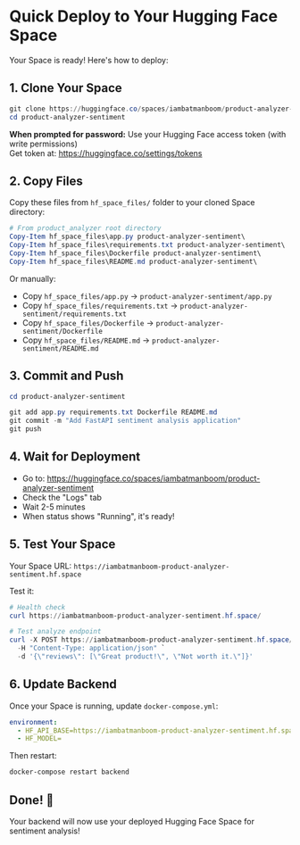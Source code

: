 # Quick Deploy to Your Hugging Face Space

Your Space is ready! Here's how to deploy:

## 1. Clone Your Space

```powershell
git clone https://huggingface.co/spaces/iambatmanboom/product-analyzer-sentiment
cd product-analyzer-sentiment
```

**When prompted for password:** Use your Hugging Face access token (with write permissions)  
Get token at: https://huggingface.co/settings/tokens

## 2. Copy Files

Copy these files from `hf_space_files/` folder to your cloned Space directory:

```powershell
# From product_analyzer root directory
Copy-Item hf_space_files\app.py product-analyzer-sentiment\
Copy-Item hf_space_files\requirements.txt product-analyzer-sentiment\
Copy-Item hf_space_files\Dockerfile product-analyzer-sentiment\
Copy-Item hf_space_files\README.md product-analyzer-sentiment\
```

Or manually:
- Copy `hf_space_files/app.py` → `product-analyzer-sentiment/app.py`
- Copy `hf_space_files/requirements.txt` → `product-analyzer-sentiment/requirements.txt`
- Copy `hf_space_files/Dockerfile` → `product-analyzer-sentiment/Dockerfile`
- Copy `hf_space_files/README.md` → `product-analyzer-sentiment/README.md`

## 3. Commit and Push

```powershell
cd product-analyzer-sentiment

git add app.py requirements.txt Dockerfile README.md
git commit -m "Add FastAPI sentiment analysis application"
git push
```

## 4. Wait for Deployment

- Go to: https://huggingface.co/spaces/iambatmanboom/product-analyzer-sentiment
- Check the "Logs" tab
- Wait 2-5 minutes
- When status shows "Running", it's ready!

## 5. Test Your Space

Your Space URL: `https://iambatmanboom-product-analyzer-sentiment.hf.space`

Test it:
```powershell
# Health check
curl https://iambatmanboom-product-analyzer-sentiment.hf.space/

# Test analyze endpoint
curl -X POST https://iambatmanboom-product-analyzer-sentiment.hf.space/analyze `
  -H "Content-Type: application/json" `
  -d '{\"reviews\": [\"Great product!\", \"Not worth it.\"]}'
```

## 6. Update Backend

Once your Space is running, update `docker-compose.yml`:

```yaml
environment:
  - HF_API_BASE=https://iambatmanboom-product-analyzer-sentiment.hf.space
  - HF_MODEL=
```

Then restart:
```powershell
docker-compose restart backend
```

## Done! 🎉

Your backend will now use your deployed Hugging Face Space for sentiment analysis!


